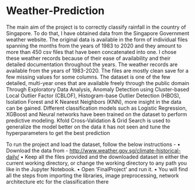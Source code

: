 # Weather-Prediction


The main aim of the project is to correctly classify rainfall in the country of Singapore. To do that, I have obtained data from the Singapore Government weather website. The original data is available in the form of individual files spanning the months from the years of 1983 to 2020 and they amount to more than 450 csv files that have been concatenated into one. I chose these weather records because of their ease of availability and their detailed documentation throughout the years. The weather records are available from the years of 1983-2020. The files are mostly clean save for a few missing values for some columns. The dataset is one of the few detailed, multi-year ones that are available freely through the public domain Through Exploratory Data Analysis, Anomaly Detection using Cluster-based Local Outlier Factor (CBLOF), Histogram-base Outlier Detection (HBOS), Isolation Forest and K Nearest Neighbors (KNN), more insight in the data can be gained. Different classification models such as Logistic Regression, XGBoost and Neural networks have been trained on the dataset to perform predictive modeling. Kfold Cross-Validation & Grid Search is used to generalize the model better on the data it has not seen and tune the hyperparameters to get the best prediction

To run the project and load the dataset, follow the below instructions -
•	Download the data from - http://www.weather.gov.sg/climate-historical-daily/
•	Keep all the files provided and the downloaded dataset in either the current working directory, or change the working directory to any path you like in the Jupyter Notebook.
•	Open ‘FinalProject’ and run it.
•	You will find all the steps from importing the libraries, image  preprocessing, network architecture etc for the classification there 


